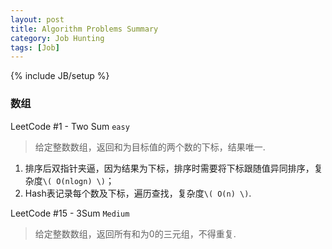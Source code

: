 ```yaml
---
layout: post
title: Algorithm Problems Summary
category: Job Hunting
tags: [Job]
---
```

{% include JB/setup %}

### 数组
LeetCode #1 - Two Sum `easy` <br>
> 给定整数数组，返回和为目标值的两个数的下标，结果唯一. <br>

1. 排序后双指针夹逼，因为结果为下标，排序时需要将下标跟随值异同排序，复杂度`\( O(nlogn) \)`；
2. Hash表记录每个数及下标，遍历查找，复杂度`\( O(n) \)`.

LeetCode #15 - 3Sum `Medium` <br>
> 给定整数数组，返回所有和为0的三元组，不得重复.
